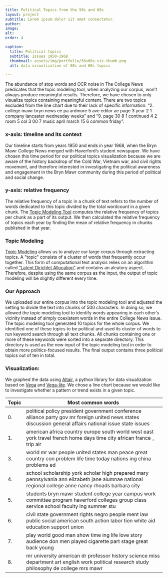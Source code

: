 ```yaml
---
title: Political Topics from the 50s and 60s
layout: project
subtitle: Lorem ipsum dolor sit amet consectetur.
author:
image:
alt: 
order: 4

caption:
  title: Political topics
  subtitle: Issues 1950-1968
  thumbnail: assets/img/portfolio/50s60s-viz-thumb.png
  alt: data visualization of 50s and 60s topics

---
```


 <div id="vis"></div>


   The abundance of stop words and OCR noise in The College News predicates that the topic modeling tool, when analyzing our corpus, won’t always produce meaningful results. Therefore, we have chosen to only visualize topics containing meaningful content. There are two topics excluded from the line chart due to their lack of specific information: “2. college mawr bryn news ee pa ardmore 5 ave editor ae page 3 year 2 1 company lancaster wednesday weeks” and “9. page 30 8 1 continued 4 2 room 5 col 3 00 7 music april march 15 6 common friday”.


### x-axis: timeline and its context

  Our timeline starts from years 1950 and ends in year 1968, when the Bryn Mawr College News merged with Haverford’s student newspaper. We have chosen this time period for our political topics visualization because we are aware of the history backdrop of the Cold War, Vietnam war, and civil rights movement, and therefore interested in investigating the political awareness and engagement in the Bryn Mawr community during this period of political and social change.
    
    
### y-axis: relative frequency

  The relative frequency of a topic in a chunk of text refers to the number of words dedicated to this topic divided by the total wordcount in a given chunk. The [Topic Modeling Tool](https://github.com/senderle/topic-modeling-tool) computes the relative frequency of topics per chunk as a part of its output. We then calculated the relative frequency of topics each year by finding the mean of relative frequency in chunks published in that year.
    
    
### Topic Modeling

  [Topic Modeling](https://tedunderwood.com/2012/04/07/topic-modeling-made-just-simple-enough/) allows us to analyze our large corpus through extracting topics. A "topic" consists of a cluster of words that frequently occur together. This form of computational text analysis relies on an algorithm called [“Latent Dirichlet Allocation”](https://towardsdatascience.com/latent-dirichlet-allocation-lda-9d1cd064ffa2) and contains an aleatory aspect. Therefore, despite using the same corpus as the input, the output of topic modeling will be slightly different every time.
    
    
### Our Approach

  We uploaded our entire corpus into the topic modeling tool and adjusted the setting to divide the text into chunks of 500 characters. In doing so, we allowed the topic modeling tool to identify words appearing in each other’s vicinity instead of simply coexistent words in the entire College News issue. The topic modeling tool generated 10 topics for the whole corpus. We identified one of these topics to be political and used its cluster of words to run keyword search through all text chunks. All chunks containing one or more of these keywords were sorted into a separate directory. This directory is used as the new input of the topic modeling tool in order to obtain more politics-focused results. The final output contains three political topics out of ten in total.
    
    
### Visualization:

  We graphed the data using [Altair](https://altair-viz.github.io/), a python library for data visualization based on [Vega](https://vega.github.io/vega/) and [Vega-lite](http://vega.github.io/vega-lite/). We chose a line chart because we would like to investigate whether a pattern or trend exists in a given topic.



| Topic | Most common words |
| ----- | ----------------- |
|   0.    |  political policy president government conference alliance party gov mr foreign united news states discussion general affairs national issue state issues                 |
| 1. |	american africa country europe south world west east york travel french home days time city african france _ trip air |
| 3.	| world mr war people united states man peace great country con problem life time today nations ing china problems ed |
| 4. | school scholarship york scholar high prepared mary pennsylvania ann elizabeth jane alumnae national regional college anne nancy rhoads barbara city |
| 5. |	students bryn mawr student college year campus work committee program haverford colleges group class service school faculty ing summer stu |
| 6. |	civil state government rights negro people ment law public social american south action labor tion white aid education support union |
| 7. |	play world good man show time ing life love story audience don men played cigarette part stage great back young |
| 8. |	mr university american dr professor history science miss department art english work political research study philosophy de college mrs mawr |


<script type="text/javascript" src="https://cdn.jsdelivr.net/npm//vega@5"></script>
  <script type="text/javascript" src="https://cdn.jsdelivr.net/npm//vega-lite@4.8.1"></script>
  <script type="text/javascript" src="https://cdn.jsdelivr.net/npm//vega-embed@6"></script>

  <script>
    (function(vegaEmbed) {
      var spec = {
  "config": {"view": {"continuousWidth": 400, "continuousHeight": 300}},
  "layer": [
    {
      "mark": {"type": "circle", "size": 100},
      "encoding": {
        "color": {"type": "nominal", "field": "topics"},
        "opacity": {"value": 0},
        "tooltip": [
          {"type": "nominal", "field": "topics"},
          {"type": "quantitative", "field": "year"},
          {"type": "quantitative", "field": "relative frequency"}
        ],
        "x": {
          "type": "quantitative",
          "axis": {"labels": true},
          "field": "year",
          "scale": {"domain": [1950, 1968]}
        },
        "y": {
          "type": "quantitative",
          "axis": {"format": "%"},
          "field": "relative frequency"
        }
      },
      "selection": {
        "selector005": {
          "type": "single",
          "on": "mouseover",
          "fields": ["topics"],
          "nearest": true
        }
      },
      "width": 600
    },
    {
      "mark": {"type": "line", "size": 80},
      "encoding": {
        "color": {"type": "nominal", "field": "topics"},
        "size": {
          "condition": {"value": 1, "selection": {"not": "selector005"}},
          "value": 3
        },
        "x": {
          "type": "quantitative",
          "axis": {"labels": true},
          "field": "year",
          "scale": {"domain": [1950, 1968]}
        },
        "y": {
          "type": "quantitative",
          "axis": {"format": "%"},
          "field": "relative frequency"
        }
      },
      "selection": {
        "selector006": {
          "type": "interval",
          "bind": "scales",
          "encodings": ["x", "y"]
        }
      }
    }
  ],
  "data": {"name": "data-d86eab4150a1c52123f96c7fcf7bde51"},
  "$schema": "https://vega.github.io/schema/vega-lite/v4.8.1.json",
  "datasets": {
    "data-d86eab4150a1c52123f96c7fcf7bde51": [
      {
        "year": 1950,
        "relative frequency": 0.08365528,
        "topics": "0 political policy president"
      },
      {
        "year": 1951,
        "relative frequency": 0.086651768,
        "topics": "0 political policy president"
      },
      {
        "year": 1952,
        "relative frequency": 0.10245801,
        "topics": "0 political policy president"
      },
      {
        "year": 1953,
        "relative frequency": 0.095670854,
        "topics": "0 political policy president"
      },
      {
        "year": 1954,
        "relative frequency": 0.091141254,
        "topics": "0 political policy president"
      },
      {
        "year": 1955,
        "relative frequency": 0.108422952,
        "topics": "0 political policy president"
      },
      {
        "year": 1956,
        "relative frequency": 0.133524831,
        "topics": "0 political policy president"
      },
      {
        "year": 1957,
        "relative frequency": 0.094296642,
        "topics": "0 political policy president"
      },
      {
        "year": 1958,
        "relative frequency": 0.092239324,
        "topics": "0 political policy president"
      },
      {
        "year": 1959,
        "relative frequency": 0.102711491,
        "topics": "0 political policy president"
      },
      {
        "year": 1960,
        "relative frequency": 0.117320309,
        "topics": "0 political policy president"
      },
      {
        "year": 1961,
        "relative frequency": 0.115216605,
        "topics": "0 political policy president"
      },
      {
        "year": 1962,
        "relative frequency": 0.134210709,
        "topics": "0 political policy president"
      },
      {
        "year": 1963,
        "relative frequency": 0.103588938,
        "topics": "0 political policy president"
      },
      {
        "year": 1964,
        "relative frequency": 0.12677287,
        "topics": "0 political policy president"
      },
      {
        "year": 1965,
        "relative frequency": 0.108846218,
        "topics": "0 political policy president"
      },
      {
        "year": 1966,
        "relative frequency": 0.098047314,
        "topics": "0 political policy president"
      },
      {
        "year": 1967,
        "relative frequency": 0.101747903,
        "topics": "0 political policy president"
      },
      {
        "year": 1968,
        "relative frequency": 0.116105099,
        "topics": "0 political policy president"
      },
      {
        "year": 1950,
        "relative frequency": 0.07359118,
        "topics": "1 american africa country"
      },
      {
        "year": 1951,
        "relative frequency": 0.063181311,
        "topics": "1 american africa country"
      },
      {
        "year": 1952,
        "relative frequency": 0.070181935,
        "topics": "1 american africa country"
      },
      {
        "year": 1953,
        "relative frequency": 0.082931046,
        "topics": "1 american africa country"
      },
      {
        "year": 1954,
        "relative frequency": 0.081918462,
        "topics": "1 american africa country"
      },
      {
        "year": 1955,
        "relative frequency": 0.075185207,
        "topics": "1 american africa country"
      },
      {
        "year": 1956,
        "relative frequency": 0.062703472,
        "topics": "1 american africa country"
      },
      {
        "year": 1957,
        "relative frequency": 0.075508239,
        "topics": "1 american africa country"
      },
      {
        "year": 1958,
        "relative frequency": 0.0788983,
        "topics": "1 american africa country"
      },
      {
        "year": 1959,
        "relative frequency": 0.084398451,
        "topics": "1 american africa country"
      },
      {
        "year": 1960,
        "relative frequency": 0.087377347,
        "topics": "1 american africa country"
      },
      {
        "year": 1961,
        "relative frequency": 0.079291544,
        "topics": "1 american africa country"
      },
      {
        "year": 1962,
        "relative frequency": 0.07053521,
        "topics": "1 american africa country"
      },
      {
        "year": 1963,
        "relative frequency": 0.083436823,
        "topics": "1 american africa country"
      },
      {
        "year": 1964,
        "relative frequency": 0.05878277,
        "topics": "1 american africa country"
      },
      {
        "year": 1965,
        "relative frequency": 0.059878124,
        "topics": "1 american africa country"
      },
      {
        "year": 1966,
        "relative frequency": 0.085051282,
        "topics": "1 american africa country"
      },
      {
        "year": 1967,
        "relative frequency": 0.065736734,
        "topics": "1 american africa country"
      },
      {
        "year": 1968,
        "relative frequency": 0.066359901,
        "topics": "1 american africa country"
      },
      {
        "year": 1950,
        "relative frequency": 0.173987847,
        "topics": "3 world mr war"
      },
      {
        "year": 1951,
        "relative frequency": 0.2088206,
        "topics": "3 world mr war"
      },
      {
        "year": 1952,
        "relative frequency": 0.181735997,
        "topics": "3 world mr war"
      },
      {
        "year": 1953,
        "relative frequency": 0.183377615,
        "topics": "3 world mr war"
      },
      {
        "year": 1954,
        "relative frequency": 0.175326017,
        "topics": "3 world mr war"
      },
      {
        "year": 1955,
        "relative frequency": 0.165509376,
        "topics": "3 world mr war"
      },
      {
        "year": 1956,
        "relative frequency": 0.183958095,
        "topics": "3 world mr war"
      },
      {
        "year": 1957,
        "relative frequency": 0.176985286,
        "topics": "3 world mr war"
      },
      {
        "year": 1958,
        "relative frequency": 0.167609681,
        "topics": "3 world mr war"
      },
      {
        "year": 1959,
        "relative frequency": 0.199395574,
        "topics": "3 world mr war"
      },
      {
        "year": 1960,
        "relative frequency": 0.199123296,
        "topics": "3 world mr war"
      },
      {
        "year": 1961,
        "relative frequency": 0.197880655,
        "topics": "3 world mr war"
      },
      {
        "year": 1962,
        "relative frequency": 0.190216437,
        "topics": "3 world mr war"
      },
      {
        "year": 1963,
        "relative frequency": 0.13885432,
        "topics": "3 world mr war"
      },
      {
        "year": 1964,
        "relative frequency": 0.11948527,
        "topics": "3 world mr war"
      },
      {
        "year": 1965,
        "relative frequency": 0.156991457,
        "topics": "3 world mr war"
      },
      {
        "year": 1966,
        "relative frequency": 0.151631655,
        "topics": "3 world mr war"
      },
      {
        "year": 1967,
        "relative frequency": 0.161773414,
        "topics": "3 world mr war"
      },
      {
        "year": 1968,
        "relative frequency": 0.158035185,
        "topics": "3 world mr war"
      },
      {
        "year": 1950,
        "relative frequency": 0.054013408,
        "topics": "4 school scholarship york"
      },
      {
        "year": 1951,
        "relative frequency": 0.054200035,
        "topics": "4 school scholarship york"
      },
      {
        "year": 1952,
        "relative frequency": 0.050758324,
        "topics": "4 school scholarship york"
      },
      {
        "year": 1953,
        "relative frequency": 0.049530987,
        "topics": "4 school scholarship york"
      },
      {
        "year": 1954,
        "relative frequency": 0.058484904,
        "topics": "4 school scholarship york"
      },
      {
        "year": 1955,
        "relative frequency": 0.056853691,
        "topics": "4 school scholarship york"
      },
      {
        "year": 1956,
        "relative frequency": 0.042155025,
        "topics": "4 school scholarship york"
      },
      {
        "year": 1957,
        "relative frequency": 0.049391381,
        "topics": "4 school scholarship york"
      },
      {
        "year": 1958,
        "relative frequency": 0.057471941,
        "topics": "4 school scholarship york"
      },
      {
        "year": 1959,
        "relative frequency": 0.04334427,
        "topics": "4 school scholarship york"
      },
      {
        "year": 1960,
        "relative frequency": 0.052008227,
        "topics": "4 school scholarship york"
      },
      {
        "year": 1961,
        "relative frequency": 0.045550592,
        "topics": "4 school scholarship york"
      },
      {
        "year": 1962,
        "relative frequency": 0.030786545,
        "topics": "4 school scholarship york"
      },
      {
        "year": 1963,
        "relative frequency": 0.035147406,
        "topics": "4 school scholarship york"
      },
      {
        "year": 1964,
        "relative frequency": 0.039129844,
        "topics": "4 school scholarship york"
      },
      {
        "year": 1965,
        "relative frequency": 0.041302412,
        "topics": "4 school scholarship york"
      },
      {
        "year": 1966,
        "relative frequency": 0.034865645,
        "topics": "4 school scholarship york"
      },
      {
        "year": 1967,
        "relative frequency": 0.028069225,
        "topics": "4 school scholarship york"
      },
      {
        "year": 1968,
        "relative frequency": 0.038180821,
        "topics": "4 school scholarship york"
      },
      {
        "year": 1950,
        "relative frequency": 0.134212763,
        "topics": "5 students bryn mawr"
      },
      {
        "year": 1951,
        "relative frequency": 0.149932726,
        "topics": "5 students bryn mawr"
      },
      {
        "year": 1952,
        "relative frequency": 0.160560159,
        "topics": "5 students bryn mawr"
      },
      {
        "year": 1953,
        "relative frequency": 0.15222474,
        "topics": "5 students bryn mawr"
      },
      {
        "year": 1954,
        "relative frequency": 0.150886935,
        "topics": "5 students bryn mawr"
      },
      {
        "year": 1955,
        "relative frequency": 0.163840444,
        "topics": "5 students bryn mawr"
      },
      {
        "year": 1956,
        "relative frequency": 0.155177298,
        "topics": "5 students bryn mawr"
      },
      {
        "year": 1957,
        "relative frequency": 0.174368194,
        "topics": "5 students bryn mawr"
      },
      {
        "year": 1958,
        "relative frequency": 0.157345714,
        "topics": "5 students bryn mawr"
      },
      {
        "year": 1959,
        "relative frequency": 0.141813125,
        "topics": "5 students bryn mawr"
      },
      {
        "year": 1960,
        "relative frequency": 0.137382268,
        "topics": "5 students bryn mawr"
      },
      {
        "year": 1961,
        "relative frequency": 0.165499777,
        "topics": "5 students bryn mawr"
      },
      {
        "year": 1962,
        "relative frequency": 0.140437931,
        "topics": "5 students bryn mawr"
      },
      {
        "year": 1963,
        "relative frequency": 0.172116651,
        "topics": "5 students bryn mawr"
      },
      {
        "year": 1964,
        "relative frequency": 0.199879474,
        "topics": "5 students bryn mawr"
      },
      {
        "year": 1965,
        "relative frequency": 0.198776166,
        "topics": "5 students bryn mawr"
      },
      {
        "year": 1966,
        "relative frequency": 0.209394088,
        "topics": "5 students bryn mawr"
      },
      {
        "year": 1967,
        "relative frequency": 0.203103261,
        "topics": "5 students bryn mawr"
      },
      {
        "year": 1968,
        "relative frequency": 0.216403444,
        "topics": "5 students bryn mawr"
      },
      {
        "year": 1950,
        "relative frequency": 0.081879226,
        "topics": "6 civil state government"
      },
      {
        "year": 1951,
        "relative frequency": 0.09916593,
        "topics": "6 civil state government"
      },
      {
        "year": 1952,
        "relative frequency": 0.084749929,
        "topics": "6 civil state government"
      },
      {
        "year": 1953,
        "relative frequency": 0.085430004,
        "topics": "6 civil state government"
      },
      {
        "year": 1954,
        "relative frequency": 0.092161141,
        "topics": "6 civil state government"
      },
      {
        "year": 1955,
        "relative frequency": 0.080549893,
        "topics": "6 civil state government"
      },
      {
        "year": 1956,
        "relative frequency": 0.114679453,
        "topics": "6 civil state government"
      },
      {
        "year": 1957,
        "relative frequency": 0.083694652,
        "topics": "6 civil state government"
      },
      {
        "year": 1958,
        "relative frequency": 0.077636525,
        "topics": "6 civil state government"
      },
      {
        "year": 1959,
        "relative frequency": 0.089162468,
        "topics": "6 civil state government"
      },
      {
        "year": 1960,
        "relative frequency": 0.116001684,
        "topics": "6 civil state government"
      },
      {
        "year": 1961,
        "relative frequency": 0.09701756,
        "topics": "6 civil state government"
      },
      {
        "year": 1962,
        "relative frequency": 0.129575398,
        "topics": "6 civil state government"
      },
      {
        "year": 1963,
        "relative frequency": 0.116972183,
        "topics": "6 civil state government"
      },
      {
        "year": 1964,
        "relative frequency": 0.139502904,
        "topics": "6 civil state government"
      },
      {
        "year": 1965,
        "relative frequency": 0.11302331,
        "topics": "6 civil state government"
      },
      {
        "year": 1966,
        "relative frequency": 0.100065294,
        "topics": "6 civil state government"
      },
      {
        "year": 1967,
        "relative frequency": 0.139377943,
        "topics": "6 civil state government"
      },
      {
        "year": 1968,
        "relative frequency": 0.131244364,
        "topics": "6 civil state government"
      },
      {
        "year": 1950,
        "relative frequency": 0.146213785,
        "topics": "7 play world good"
      },
      {
        "year": 1951,
        "relative frequency": 0.108679548,
        "topics": "7 play world good"
      },
      {
        "year": 1952,
        "relative frequency": 0.117753744,
        "topics": "7 play world good"
      },
      {
        "year": 1953,
        "relative frequency": 0.107658936,
        "topics": "7 play world good"
      },
      {
        "year": 1954,
        "relative frequency": 0.104849347,
        "topics": "7 play world good"
      },
      {
        "year": 1955,
        "relative frequency": 0.104721779,
        "topics": "7 play world good"
      },
      {
        "year": 1956,
        "relative frequency": 0.09410365,
        "topics": "7 play world good"
      },
      {
        "year": 1957,
        "relative frequency": 0.110433939,
        "topics": "7 play world good"
      },
      {
        "year": 1958,
        "relative frequency": 0.114245013,
        "topics": "7 play world good"
      },
      {
        "year": 1959,
        "relative frequency": 0.120606773,
        "topics": "7 play world good"
      },
      {
        "year": 1960,
        "relative frequency": 0.096470997,
        "topics": "7 play world good"
      },
      {
        "year": 1961,
        "relative frequency": 0.091738374,
        "topics": "7 play world good"
      },
      {
        "year": 1962,
        "relative frequency": 0.08418157,
        "topics": "7 play world good"
      },
      {
        "year": 1963,
        "relative frequency": 0.10048931,
        "topics": "7 play world good"
      },
      {
        "year": 1964,
        "relative frequency": 0.095194117,
        "topics": "7 play world good"
      },
      {
        "year": 1965,
        "relative frequency": 0.099717008,
        "topics": "7 play world good"
      },
      {
        "year": 1966,
        "relative frequency": 0.090404743,
        "topics": "7 play world good"
      },
      {
        "year": 1967,
        "relative frequency": 0.090122053,
        "topics": "7 play world good"
      },
      {
        "year": 1968,
        "relative frequency": 0.079314559,
        "topics": "7 play world good"
      },
      {
        "year": 1950,
        "relative frequency": 0.102530396,
        "topics": "8 mr university american"
      },
      {
        "year": 1951,
        "relative frequency": 0.093085643,
        "topics": "8 mr university american"
      },
      {
        "year": 1952,
        "relative frequency": 0.08336631,
        "topics": "8 mr university american"
      },
      {
        "year": 1953,
        "relative frequency": 0.106708315,
        "topics": "8 mr university american"
      },
      {
        "year": 1954,
        "relative frequency": 0.092994027,
        "topics": "8 mr university american"
      },
      {
        "year": 1955,
        "relative frequency": 0.092580493,
        "topics": "8 mr university american"
      },
      {
        "year": 1956,
        "relative frequency": 0.073943734,
        "topics": "8 mr university american"
      },
      {
        "year": 1957,
        "relative frequency": 0.089967861,
        "topics": "8 mr university american"
      },
      {
        "year": 1958,
        "relative frequency": 0.104503668,
        "topics": "8 mr university american"
      },
      {
        "year": 1959,
        "relative frequency": 0.099291852,
        "topics": "8 mr university american"
      },
      {
        "year": 1960,
        "relative frequency": 0.08314103,
        "topics": "8 mr university american"
      },
      {
        "year": 1961,
        "relative frequency": 0.082040823,
        "topics": "8 mr university american"
      },
      {
        "year": 1962,
        "relative frequency": 0.088696409,
        "topics": "8 mr university american"
      },
      {
        "year": 1963,
        "relative frequency": 0.083743045,
        "topics": "8 mr university american"
      },
      {
        "year": 1964,
        "relative frequency": 0.079211114,
        "topics": "8 mr university american"
      },
      {
        "year": 1965,
        "relative frequency": 0.081310664,
        "topics": "8 mr university american"
      },
      {
        "year": 1966,
        "relative frequency": 0.088538357,
        "topics": "8 mr university american"
      },
      {
        "year": 1967,
        "relative frequency": 0.067925735,
        "topics": "8 mr university american"
      },
      {
        "year": 1968,
        "relative frequency": 0.081083167,
        "topics": "8 mr university american"
      }
    ]
  }
};
      var embedOpt = {"renderer": "svg", "mode": "vega-lite"};

      function showError(el, error){
          el.innerHTML = ('<div class="error" style="color:red;">'
                          + '<p>JavaScript Error: ' + error.message + '</p>'
                          + "<p>This usually means there's a typo in your chart specification. "
                          + "See the javascript console for the full traceback.</p>"
                          + '</div>');
          throw error;
      }
      const el = document.getElementById('vis');
      vegaEmbed("#vis", spec, embedOpt)
        .catch(error => showError(el, error));
    })(vegaEmbed);

  </script>
